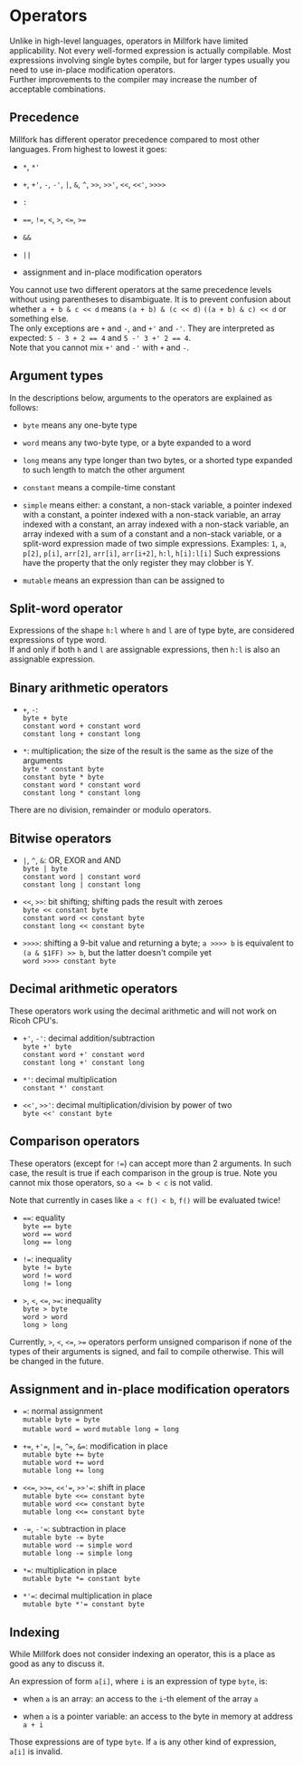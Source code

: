 # Operators

Unlike in high-level languages, operators in Millfork have limited applicability. 
Not every well-formed expression is actually compilable. 
Most expressions involving single bytes compile, 
but for larger types usually you need to use in-place modification operators.  
Further improvements to the compiler may increase the number of acceptable combinations. 

## Precedence

Millfork has different operator precedence compared to most other languages. From highest to lowest it goes:

* `*`, `*'`

* `+`, `+'`, `-`, `-'`, `|`, `&`, `^`, `>>`, `>>'`, `<<`, `<<'`, `>>>>`

* `:`

* `==`, `!=`, `<`, `>`, `<=`, `>=`

* `&&`

* `||`

* assignment and in-place modification operators

You cannot use two different operators at the same precedence levels without using parentheses to disambiguate. 
It is to prevent confusion about whether `a + b & c << d` means `(a + b) & (c << d)` `((a + b) & c) << d` or something else.   
The only exceptions are `+` and `-`, and `+'` and `-'`. 
They are interpreted as expected: `5 - 3 + 2 == 4` and `5 -' 3 +' 2 == 4`.  
Note that you cannot mix `+'` and `-'` with `+` and `-`. 

## Argument types

In the descriptions below, arguments to the operators are explained as follows:

* `byte` means any one-byte type

* `word` means any two-byte type, or a byte expanded to a word

* `long` means any type longer than two bytes, or a shorted type expanded to such length to match the other argument

* `constant` means a compile-time constant

* `simple` means either: a constant, a non-stack variable,
a pointer indexed with a constant, a pointer indexed with a non-stack variable, 
an array indexed with a constant, an array indexed with a non-stack variable, 
an array indexed with a sum of a constant and a non-stack variable, 
or a split-word expression made of two simple expressions. 
Examples: `1`, `a`, `p[2]`, `p[i]`, `arr[2]`, `arr[i]`, `arr[i+2]`, `h:l`, `h[i]:l[i]`
Such expressions have the property that the only register they may clobber is Y.

* `mutable` means an expression than can be assigned to

## Split-word operator

Expressions of the shape `h:l` where `h` and `l` are of type byte, are considered expressions of type word.  
If and only if both `h` and `l` are assignable expressions, then `h:l` is also an assignable expression.

## Binary arithmetic operators

* `+`, `-`:  
`byte + byte`  
`constant word + constant word`  
`constant long + constant long`

* `*`: multiplication; the size of the result is the same as the size of the arguments  
`byte * constant byte`  
`constant byte * byte`  
`constant word * constant word`  
`constant long * constant long`

There are no division, remainder or modulo operators.

## Bitwise operators

* `|`, `^`, `&`: OR, EXOR and AND  
`byte | byte`  
`constant word | constant word`  
`constant long | constant long`

* `<<`, `>>`: bit shifting; shifting pads the result with zeroes  
`byte << constant byte`  
`constant word << constant byte`  
`constant long << constant byte`

* `>>>>`: shifting a 9-bit value and returning a byte; `a >>>> b` is equivalent to `(a & $1FF) >> b`, but the latter doesn't compile yet  
`word >>>> constant byte`  

## Decimal arithmetic operators

These operators work using the decimal arithmetic and will not work on Ricoh CPU's.

* `+'`, `-'`: decimal addition/subtraction  
`byte +' byte`  
`constant word +' constant word`  
`constant long +' constant long`

* `*'`: decimal multiplication  
`constant *' constant`

* `<<'`, `>>'`: decimal multiplication/division by power of two  
`byte <<' constant byte`

## Comparison operators

These operators (except for `!=`) can accept more than 2 arguments. 
In such case, the result is true if each comparison in the group is true.
Note you cannot mix those operators, so `a <= b < c` is not valid.

Note that currently in cases like `a < f() < b`, `f()` will be evaluated twice!

* `==`: equality  
`byte == byte`  
`word == word`  
`long == long`  

* `!=`: inequality  
`byte != byte`  
`word != word`  
`long != long`

* `>`, `<`, `<=`, `>=`: inequality  
`byte > byte`  
`word > word`  
`long > long`  

Currently, `>`, `<`, `<=`, `>=` operators perform unsigned comparison 
if none of the types of their arguments is signed,
and fail to compile otherwise. This will be changed in the future.  

## Assignment and in-place modification operators

* `=`: normal assignment    
`mutable byte = byte`  
`mutable word = word`
`mutable long = long`

* `+=`, `+'=`, `|=`, `^=`, `&=`: modification in place  
`mutable byte += byte`  
`mutable word += word`  
`mutable long += long`

* `<<=`, `>>=`, `<<'=`, `>>'=`: shift in place  
`mutable byte <<= constant byte`  
`mutable word <<= constant byte`  
`mutable long <<= constant byte`

* `-=`, `-'=`: subtraction in place  
`mutable byte -= byte`  
`mutable word -= simple word`  
`mutable long -= simple long`

* `*=`: multiplication in place  
`mutable byte *= constant byte`

* `*'=`: decimal multiplication in place  
`mutable byte *'= constant byte`

## Indexing

While Millfork does not consider indexing an operator, this is a place as good as any to discuss it.

An expression of form `a[i]`, where `i` is an expression of type `byte`, is:

* when `a` is an array: an access to the `i`-th element of the array `a`

* when `a` is a pointer variable: an access to the byte in memory at address `a + i`

Those expressions are of type `byte`. If `a` is any other kind of expression, `a[i]` is invalid.



